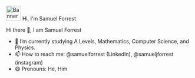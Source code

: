 <p align="left">
  <img src="https://samuelforrest.me/assets/android-chrome-512x512.png" alt="Banner" height="40px" margin="20px" />
  Hi, I'm Samuel Forrest
</p>

Hi there 👋, I am Samuel Forrest

- 🌱 I’m currently studying A Levels, Mathematics, Computer Science, and Physics.
- 📫 How to reach me: @samuelforrest (LinkedIn), @samueljforrest (instagram)
- 😄 Pronouns: He, Him


